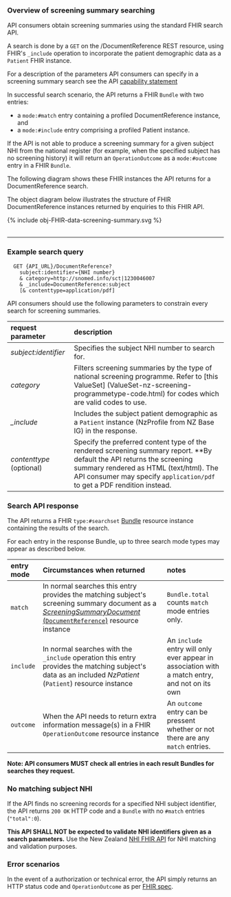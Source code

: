 ### Overview of screening summary searching

API consumers obtain screening summaries using the standard FHIR search API.

A search is done by a `GET` on the /DocumentReference REST resource, using FHIR's `_include` operation to incorporate the patient demographic data as a `Patient` FHIR instance.

For a description of the parameters API consumers can specify in a screening summary search see the API [capability statement](CapabilityStatement-FHIRScreeningCapabilityStatement.html)

In successful search scenario, the API returns a FHIR `Bundle` with two entries:
- a `mode:#match` entry containing a profiled DocumentReference instance, and
- a `mode:#include` entry comprising a profiled Patient instance.

If the API is not able to produce a screening summary for a given subject NHI from the national register (for example, when the specified subject has no screening history) it will return an `OperationOutcome` as a `mode:#outcome` entry in a FHIR `Bundle`.

The following diagram shows these FHIR instances the API returns for a DocumentReference search.

The object diagram below illustrates the structure of FHIR DocumentReference instances returned by enquiries to this FHIR API.

<div width="70%">
<!-- Generated from `input/images-source/obj-FHIR-data-screening-summary.plantuml` -->
{% include obj-FHIR-data-screening-summary.svg %}
</div>
<br clear="all">

---

### Example search query

```HTTP
  GET {API_URL}/DocumentReference?
    subject:identifier={NHI number}
    & category=http://snomed.info/sct|1230046007
    & _include=DocumentReference:subject
    [& contenttype=application/pdf]
```

API consumers should use the following parameters to constrain every search for screening summaries.

| **request parameter** | **description** |
|:---------------|:-----------------------------|
| *subject:identifier* | Specifies the subject NHI number to search for. |
| *category* | Filters screening summaries by the type of national screening programme.  Refer to [this ValueSet] (ValueSet-nz-screening-programmetype-code.html) for codes which are valid codes to use. |
| *_include* | Includes the subject patient demographic as a `Patient` instance (NzProfile from NZ Base IG) in the response. |
| *contenttype* (optional) | Specify the preferred content type of the rendered screening summary report.  **By default the API returns the screening summary rendered as HTML (text/html).  The API consumer may specify `application/pdf` to get a PDF rendition instead. |

### Search API response

The API returns a FHIR `type:#searchset` [Bundle](https://hl7.org/fhir/R4B/bundle.html) resource instance containing the results of the search.

For each entry  in the response Bundle, up to three search mode types may appear as described below.

| **entry mode**  | **Circumstances when returned**                           | **notes** |
|:------------------|:----------------------------------------------------------|:-----------|
| `match`     | In normal searches this entry provides the matching subject's screening summary document as a [*ScreeningSummaryDocument* (`DocumentReference`)](StructureDefinition-nz-screening-summary.html) resource instance | `Bundle.total` counts `match` mode entries only. |
| `include`   | In normal searches with the `_include` operation this entry provides the matching subject's data as an included *NzPatient* (`Patient`) resource instance | An `include` entry will only ever appear in association with a match entry, and not on its own |
| `outcome`   | When the API needs to return extra information message(s) in a FHIR `OperationOutcome` resource instance | An `outcome` entry can be pressent whether or not there are any `match` entries.

**Note: API consumers MUST check all entries in each result Bundles for searches they request.**

### No matching subject NHI

If the API finds no screening records for a specified NHI subject identifier, the API returns `200 OK` HTTP code and a `Bundle` with no `#match` entries (`"total":0`).

**This API SHALL NOT be expected to validate NHI identifiers given as a search parameters.** Use the New Zealand [NHI FHIR API](https://nhi-ig.hip.digital.health.nz/) for NHI matching and validation purposes.

### Error scenarios

In the event of a authorization or technical error, the API simply returns an HTTP status code and `OperationOutcome` as per [FHIR spec](https://hl7.org/fhir/R4B/http.html#Status-Codes).
